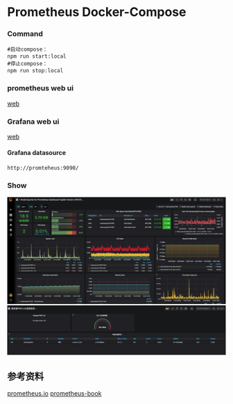 # Prometheus Docker-Compose

### Command

```
#启动compose：
npm run start:local
#停止compose：
npm run stop:local

```

### prometheus web ui

[web](http://localhost:9090/)


### Grafana web ui

[web](http://localhost:3000)

#### Grafana datasource
```
http://promteheus:9090/
```

### Show

![](./images/grafana_node.png)
![](./images/pm2List.png)


## 参考资料
[prometheus.io](https://prometheus.io/docs/introduction/overview/)
[prometheus-book](https://yunlzheng.gitbook.io/prometheus-book/)
